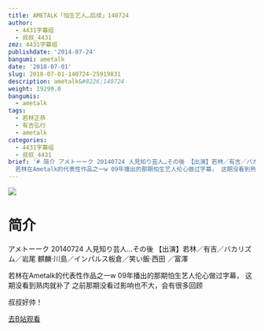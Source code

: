 ```yaml
---
title: AMETALK「怕生艺人…后续」140724
author:
  - 4431字幕组
  - 叔叔_4431
zmz: 4431字幕组
publishdate: '2014-07-24'
bangumi: ametalk
date: '2018-07-01'
slug: 2018-07-01-140724-25919831
description: ametalk&#8226;140724
weight: 19299.0
bangumis:
  - ametalk
tags:
  - 若林正恭
  - 有吉弘行
  - ametalk
categories:
  - 4431字幕组
  - 叔叔_4431
brief: '# 简介 アメトーーク 20140724 人見知り芸人…その後 【出演】若林／有吉／バカリズム／岩尾 麒麟·川島／インパルス板倉／笑い飯·西田 ／富澤
  若林在Ametalk的代表性作品之一w 09年播出的那期怕生艺人伦心做过字幕， 这期没看到熟肉就补了 之前那期没看过影响也不大，会有很多回顾 叔叔好帅！'
---
```

![](https://i.imgur.com/DA7qeYY.jpg)
# 简介  
アメトーーク 20140724 人見知り芸人…その後
【出演】若林／有吉／バカリズム／岩尾
麒麟·川島／インパルス板倉／笑い飯·西田 ／富澤

若林在Ametalk的代表性作品之一w
09年播出的那期怕生艺人伦心做过字幕，
这期没看到熟肉就补了
之前那期没看过影响也不大，会有很多回顾  

叔叔好帅！

[去B站观看](https://www.bilibili.com/video/av25919831/)
 
